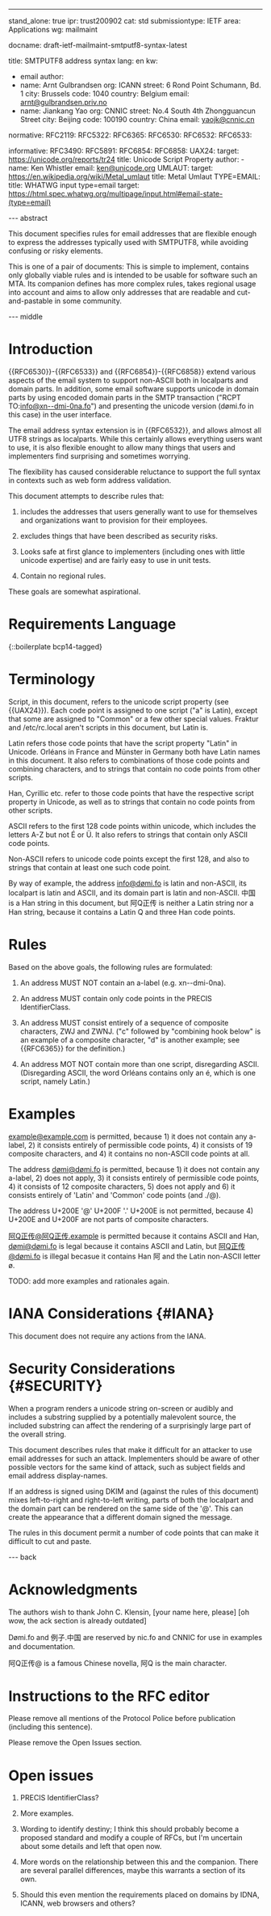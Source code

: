 ---
stand_alone: true
ipr: trust200902
cat: std
submissiontype: IETF
area: Applications
wg: mailmaint

docname: draft-ietf-mailmaint-smtputf8-syntax-latest

title: SMTPUTF8 address syntax
lang: en
kw:
  - email
author:
- name: Arnt Gulbrandsen
  org: ICANN
  street: 6 Rond Point Schumann, Bd. 1
  city: Brussels
  code: 1040
  country: Belgium
  email: arnt@gulbrandsen.priv.no
- name: Jiankang Yao
  org: CNNIC
  street: No.4 South 4th Zhongguancun Street
  city: Beijing
  code: 100190
  country: China
  email: yaojk@cnnic.cn

normative:
  RFC2119:
  RFC5322:
  RFC6365:
  RFC6530:
  RFC6532:
  RFC6533:

informative:
  RFC3490:
  RFC5891:
  RFC6854:
  RFC6858:
  UAX24:
    target: https://unicode.org/reports/tr24
    title: Unicode Script Property
    author:
      -
        name: Ken Whistler
	email: ken@unicode.org
  UMLAUT:
    target: https://en.wikipedia.org/wiki/Metal_umlaut
    title: Metal Umlaut
  TYPE=EMAIL:
    title: WHATWG input type=email
    target: https://html.spec.whatwg.org/multipage/input.html#email-state-(type=email)

--- abstract

This document specifies rules for email addresses that are flexible
enough to express the addresses typically used with SMTPUTF8, while
avoiding confusing or risky elements.

This is one of a pair of documents: This is simple to implement,
contains only globally viable rules and is intended to be usable for
software such an MTA. Its companion defines has more complex rules,
takes regional usage into account and aims to allow only addresses
that are readable and cut-and-pastable in some community.

--- middle

# Introduction

{{RFC6530}}-{{RFC6533}} and {{RFC6854}}-{{RFC6858}} extend various
aspects of the email system to support non-ASCII both in localparts
and domain parts. In addition, some email software supports unicode in
domain parts by using encoded domain parts in the SMTP transaction
("RCPT TO:<info@xn--dmi-0na.fo>") and presenting the unicode version
(dømi.fo in this case) in the user interface.

The email address syntax extension is in {{RFC6532}}, and allows
almost all UTF8 strings as localparts. While this certainly allows
everything users want to use, it is also flexible enought to allow
many things that users and implementers find surprising and sometimes
worrying.

The flexibility has caused considerable reluctance to support the full
syntax in contexts such as web form address validation.

This document attempts to describe rules that:

1. includes the addresses that users generally want to use for
themselves and organizations want to provision for their employees.

2. excludes things that have been described as security risks.

3. Looks safe at first glance to implementers (including ones with
little unicode expertise) and are fairly easy to use in unit tests.

4. Contain no regional rules.

These goals are somewhat aspirational.

# Requirements Language

{::boilerplate bcp14-tagged}

# Terminology

Script, in this document, refers to the unicode script property (see
{{UAX24}}). Each code point is assigned to one script ("a" is Latin),
except that some are assigned to "Common" or a few other special
values. Fraktur and /etc/rc.local aren't scripts in this document, but
Latin is.

Latin refers those code points that have the script property "Latin"
in Unicode. Orléans in France and Münster in Germany both have Latin
names in this document. It also refers to combinations of those code
points and combining characters, and to strings that contain no code
points from other scripts.

Han, Cyrillic etc. refer to those code points that have the respective
script property in Unicode, as well as to strings that contain no code
points from other scripts.

ASCII refers to the first 128 code points within unicode, which
includes the letters A-Z but not É or Ü. It also refers to strings
that contain only ASCII code points.

Non-ASCII refers to unicode code points except the first 128, and also
to strings that contain at least one such code point.

By way of example, the address info@dømi.fo is latin and non-ASCII,
its localpart is latin and ASCII, and its domain part is latin and
non-ASCII. 中国 is a Han string in this document, but 阿Q正传 is
neither a Latin string nor a Han string, because it contains a Latin Q
and three Han code points.

# Rules

Based on the above goals, the following rules are formulated:

1. An address MUST NOT contain an a-label (e.g. xn--dmi-0na).

2. An address MUST contain only code points in the PRECIS
IdentifierClass.

3. An address MUST consist entirely of a sequence of composite
characters, ZWJ and ZWNJ. ("c" followed by "combining hook below" is
an example of a composite character, "d" is another example; see
{{RFC6365}} for the definition.)

4. An address MOT NOT contain more than one script, disregarding
ASCII. (Disregarding ASCII, the word Orléans contains only an é, which
is one script, namely Latin.)

# Examples

example@example.com is permitted, because 1) it does not contain any
a-label, 2) it consists entirely of permissible code points, 4) it
consists of 19 composite characters, and 4) it contains no non-ASCII
code points at all.

The address dømi@dømi.fo is permitted, because 1) it does not contain any
a-label, 2) does not apply, 3) it consists entirely of permissible
code points, 4) it consists of 12 composite characters, 5) does not apply
and 6) it consists entirely of 'Latin' and 'Common' code points (and
./@).

The address U+200E '@' U+200F '.' U+200E is not permitted, because 4)
U+200E and U+200F are not parts of composite characters.

阿Q正传@阿Q正传.example is permitted because it contains ASCII and Han,
dømi@dømi.fo is legal because it contains ASCII and Latin, but
阿Q正传@dømi.fo is illegal becasue it contains Han 阿 and the Latin
non-ASCII letter ø.

TODO: add more examples and rationales again.

# IANA Considerations {#IANA}

This document does not require any actions from the IANA.

# Security Considerations {#SECURITY}

When a program renders a unicode string on-screen or audibly and
includes a substring supplied by a potentially malevolent source, the
included substring can affect the rendering of a surprisingly large
part of the overall string.

This document describes rules that make it difficult for an attacker
to use email addresses for such an attack. Implementers should be
aware of other possible vectors for the same kind of attack, such as
subject fields and email address display-names.

If an address is signed using DKIM and (against the rules of this
document) mixes left-to-right and right-to-left writing, parts of both
the localpart and the domain part can be rendered on the same side of
the '@'. This can create the appearance that a different domain signed
the message.

The rules in this document permit a number of code points that can
make it difficult to cut and paste.

--- back

# Acknowledgments

The authors wish to thank John C. Klensin, [your name here, please]
[oh wow, the ack section is already outdated]

Dømi.fo and 例子.中国 are reserved by nic.fo and CNNIC for use in
examples and documentation.

阿Q正传@ is a famous Chinese novella, 阿Q is the main character.

# Instructions to the RFC editor

Please remove all mentions of the Protocol Police before publication
(including this sentence).

Please remove the Open Issues section.

# Open issues

1. PRECIS IdentifierClass?

2. More examples.

3. Wording to identify destiny; I think this should probably become a
proposed standard and modify a couple of RFCs, but I'm uncertain about
some details and left that open now.

4. More words on the relationship between this and the
companion. There are several parallel differences, maybe this warrants
a section of its own.

5. Should this even mention the requirements placed on domains by
IDNA, ICANN, web browsers and others?
